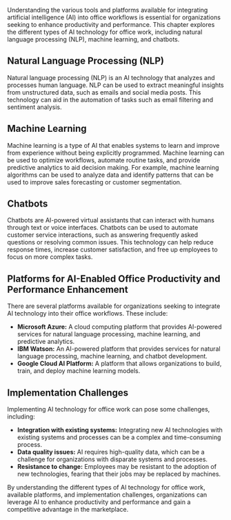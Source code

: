 
Understanding the various tools and platforms available for integrating artificial intelligence (AI) into office workflows is essential for organizations seeking to enhance productivity and performance. This chapter explores the different types of AI technology for office work, including natural language processing (NLP), machine learning, and chatbots.

Natural Language Processing (NLP)
---------------------------------

Natural language processing (NLP) is an AI technology that analyzes and processes human language. NLP can be used to extract meaningful insights from unstructured data, such as emails and social media posts. This technology can aid in the automation of tasks such as email filtering and sentiment analysis.

Machine Learning
----------------

Machine learning is a type of AI that enables systems to learn and improve from experience without being explicitly programmed. Machine learning can be used to optimize workflows, automate routine tasks, and provide predictive analytics to aid decision making. For example, machine learning algorithms can be used to analyze data and identify patterns that can be used to improve sales forecasting or customer segmentation.

Chatbots
--------

Chatbots are AI-powered virtual assistants that can interact with humans through text or voice interfaces. Chatbots can be used to automate customer service interactions, such as answering frequently asked questions or resolving common issues. This technology can help reduce response times, increase customer satisfaction, and free up employees to focus on more complex tasks.

Platforms for AI-Enabled Office Productivity and Performance Enhancement
------------------------------------------------------------------------

There are several platforms available for organizations seeking to integrate AI technology into their office workflows. These include:

* **Microsoft Azure:** A cloud computing platform that provides AI-powered services for natural language processing, machine learning, and predictive analytics.
* **IBM Watson:** An AI-powered platform that provides services for natural language processing, machine learning, and chatbot development.
* **Google Cloud AI Platform:** A platform that allows organizations to build, train, and deploy machine learning models.

Implementation Challenges
-------------------------

Implementing AI technology for office work can pose some challenges, including:

* **Integration with existing systems:** Integrating new AI technologies with existing systems and processes can be a complex and time-consuming process.
* **Data quality issues:** AI requires high-quality data, which can be a challenge for organizations with disparate systems and processes.
* **Resistance to change:** Employees may be resistant to the adoption of new technologies, fearing that their jobs may be replaced by machines.

By understanding the different types of AI technology for office work, available platforms, and implementation challenges, organizations can leverage AI to enhance productivity and performance and gain a competitive advantage in the marketplace.
